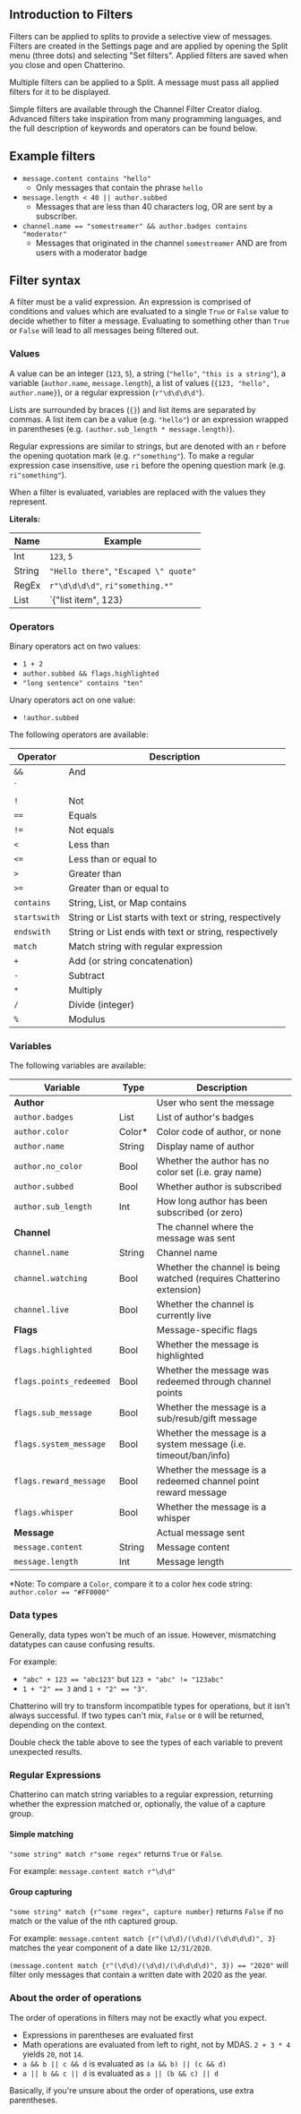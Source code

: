 ## Introduction to Filters

Filters can be applied to splits to provide a selective view of messages. Filters are created in the Settings page and are applied by opening the Split menu (three dots) and selecting "Set filters". Applied filters are saved when you close and open Chatterino.

Multiple filters can be applied to a Split. A message must pass all applied filters for it to be displayed.

Simple filters are available through the Channel Filter Creator dialog. Advanced filters take inspiration from many programming languages, and the full description of keywords and operators can be found below.

## Example filters
- `message.content contains "hello"`
    - Only messages that contain the phrase `hello`
- `message.length < 40 || author.subbed`
    - Messages that are less than 40 characters log, OR are sent by a subscriber.
- `channel.name == "somestreamer" && author.badges contains "moderator"`
    - Messages that originated in the channel `somestreamer` AND are from users with a moderator badge

## Filter syntax

A filter must be a valid expression. An expression is comprised of conditions and values which are evaluated to a single `True` or `False` value to decide whether to filter a message. Evaluating to something other than `True` or `False` will lead to all messages being filtered out.

### Values
A value can be an integer (`123`, `5`), a string (`"hello"`, `"this is a string"`), a variable (`author.name`, `message.length`), a list of values (`{123, "hello", author.name}`), or a regular expression (`r"\d\d\d\d"`).

Lists are surrounded by braces (`{}`) and list items are separated by commas. A list item can be a value (e.g. `"hello"`) or an expression wrapped in parentheses (e.g. `(author.sub_length * message.length)`).

Regular expressions are similar to strings, but are denoted with an `r` before the opening quotation mark (e.g. `r"something"`). To make a regular expression case insensitive, use `ri` before the opening question mark (e.g. `ri"something"`).

When a filter is evaluated, variables are replaced with the values they represent.

**Literals:**

| Name | Example |
| - | - |
| Int | `123`, `5` |
| String | `"Hello there"`, `"Escaped \" quote"` |
| RegEx | `r"\d\d\d\d"`, `ri"something.*"` |
| List | `{"list item", 123} |

### Operators

Binary operators act on two values:
- `1 + 2`
- `author.subbed && flags.highlighted`
- `"long sentence" contains "ten"`

Unary operators act on one value:
- `!author.subbed`

The following operators are available:

| Operator | Description |
| - | - |
| `&&` | And |
| `||` | Or |
| `!` | Not |
| `==` | Equals |
| `!=` | Not equals |
| `<` | Less than |
| `<=` | Less than or equal to |
| `>` | Greater than |
| `>=` | Greater than or equal to |
| `contains` | String, List, or Map contains |
| `startswith` | String or List starts with text or string, respectively |
| `endswith` | String or List ends with text or string, respectively |
| `match` | Match string with regular expression |
| `+` | Add (or string concatenation) |
| `-` | Subtract |
| `*` | Multiply |
| `/` | Divide (integer) |
| `%` | Modulus |

### Variables

The following variables are available:

| Variable | Type | Description |
| - | - | - |
| **Author** | | User who sent the message|
| `author.badges` | List<String> | List of author's badges |
| `author.color` | Color* | Color code of author, or none |
| `author.name` | String | Display name of author |
| `author.no_color` | Bool | Whether the author has no color set (i.e. gray name) |
| `author.subbed` | Bool | Whether author is subscribed |
| `author.sub_length` | Int | How long author has been subscribed (or zero) |
| **Channel** | | The channel where the message was sent |
| `channel.name` | String | Channel name |
| `channel.watching` | Bool | Whether the channel is being watched (requires Chatterino extension) |
| `channel.live` | Bool | Whether the channel is currently live |
| **Flags** | | Message-specific flags |
| `flags.highlighted` | Bool | Whether the message is highlighted |
| `flags.points_redeemed` | Bool | Whether the message was redeemed through channel points |
| `flags.sub_message` | Bool | Whether the message is a sub/resub/gift message |
| `flags.system_message` | Bool | Whether the message is a system message (i.e. timeout/ban/info) |
| `flags.reward_message` | Bool | Whether the message is a redeemed channel point reward message |
| `flags.whisper` | Bool | Whether the message is a whisper |
| **Message** | | Actual message sent |
| `message.content` | String | Message content |
| `message.length` | Int | Message length |

*Note: To compare a `Color`, compare it to a color hex code string: `author.color == "#FF0000"`

### Data types
Generally, data types won't be much of an issue. However, mismatching datatypes can cause confusing results.

For example: 
- `"abc" + 123 == "abc123"` but `123 + "abc" != "123abc"` 
- `1 + "2" == 3` and `1 + "2" == "3"`. 

Chatterino will try to transform incompatible types for operations, but it isn't always successful.
If two types can't mix, `False` or `0` will be returned, depending on the context. 

Double check the table above to see the types of each variable to prevent unexpected results.

### Regular Expressions
Chatterino can match string variables to a regular expression, returning whether the expression matched or, optionally, the value of a capture group.


#### Simple matching
`"some string" match r"some regex"` returns `True` or `False`. 

For example: `message.content match r"\d\d"`

#### Group capturing
`"some string" match {r"some regex", capture number}` returns `False` if no match or the value of the nth captured group.

For example: `message.content match {r"(\d\d)/(\d\d)/(\d\d\d\d)", 3}` matches the year component of a date like `12/31/2020`. 

`(message.content match {r"(\d\d)/(\d\d)/(\d\d\d\d)", 3}) == "2020"` will filter only messages that contain a written date with 2020 as the year.

### About the order of operations
The order of operations in filters may not be exactly what you expect.

- Expressions in parentheses are evaluated first
- Math operations are evaluated from left to right, not by MDAS. `2 + 3 * 4` yields `20`, not `14`.
- `a && b || c && d` is evaluated as `(a && b) || (c && d)`
- `a || b && c || d` is evaluated as `a || (b && c) || d`

Basically, if you're unsure about the order of operations, use extra parentheses.
